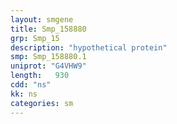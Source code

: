 ```yaml
---
layout: smgene
title: Smp_158880
grp: Smp_15
description: "hypothetical protein"
smp: Smp_158880.1
uniprot: "G4VHW9"
length:   930
cdd: "ns"
kk: ns
categories: sm
---
```

